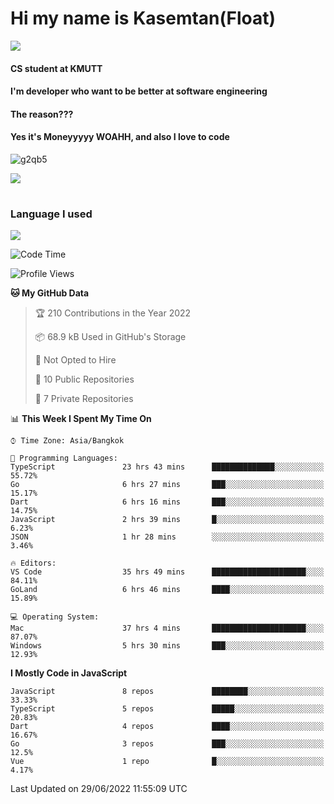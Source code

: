 # Hi my name is Kasemtan(Float)
![](https://64.media.tumblr.com/9c2a8f831efe8da556ffbf89cebb52c9/b86c1ab833a37e32-93/s1280x1920/d000dc22f75df64be2bc150f5fa69c4f6df6bb07.gifv)
#### CS student at KMUTT
#### I'm developer who want to be better at software engineering
#### The reason???
#### Yes it's Moneyyyyy WOAHH, and also I love to code
![g2qb5](https://user-images.githubusercontent.com/69688279/175812510-9235eaf7-72f7-40d3-b163-56efa9aa5c6b.gif)


[![](https://github-readme-stats.vercel.app/api?username=FloatKasemtan&show_icons=true&theme=nightowl)]()
#
### Language I used
[![](https://github-readme-stats.vercel.app/api/top-langs/?username=FloatKasemtan&layout=compact&theme=nightowl)]()
<!--START_SECTION:waka-->
![Code Time](http://img.shields.io/badge/Code%20Time-532%20hrs%2021%20mins-blue)

![Profile Views](http://img.shields.io/badge/Profile%20Views-9-blue)

**🐱 My GitHub Data** 

> 🏆 210 Contributions in the Year 2022
 > 
> 📦 68.9 kB Used in GitHub's Storage 
 > 
> 🚫 Not Opted to Hire
 > 
> 📜 10 Public Repositories 
 > 
> 🔑 7 Private Repositories  
 > 
📊 **This Week I Spent My Time On** 

```text
⌚︎ Time Zone: Asia/Bangkok

💬 Programming Languages: 
TypeScript               23 hrs 43 mins      ██████████████░░░░░░░░░░░   55.72% 
Go                       6 hrs 27 mins       ███░░░░░░░░░░░░░░░░░░░░░░   15.17% 
Dart                     6 hrs 16 mins       ███░░░░░░░░░░░░░░░░░░░░░░   14.75% 
JavaScript               2 hrs 39 mins       █░░░░░░░░░░░░░░░░░░░░░░░░   6.23% 
JSON                     1 hr 28 mins        ░░░░░░░░░░░░░░░░░░░░░░░░░   3.46%

🔥 Editors: 
VS Code                  35 hrs 49 mins      █████████████████████░░░░   84.11% 
GoLand                   6 hrs 46 mins       ████░░░░░░░░░░░░░░░░░░░░░   15.89%

💻 Operating System: 
Mac                      37 hrs 4 mins       █████████████████████░░░░   87.07% 
Windows                  5 hrs 30 mins       ███░░░░░░░░░░░░░░░░░░░░░░   12.93%

```

**I Mostly Code in JavaScript** 

```text
JavaScript               8 repos             ████████░░░░░░░░░░░░░░░░░   33.33% 
TypeScript               5 repos             █████░░░░░░░░░░░░░░░░░░░░   20.83% 
Dart                     4 repos             ████░░░░░░░░░░░░░░░░░░░░░   16.67% 
Go                       3 repos             ███░░░░░░░░░░░░░░░░░░░░░░   12.5% 
Vue                      1 repo              █░░░░░░░░░░░░░░░░░░░░░░░░   4.17%

```



 Last Updated on 29/06/2022 11:55:09 UTC
<!--END_SECTION:waka-->
<!--
**FloatKasemtan/FloatKasemtan** is a ✨ _special_ ✨ repository because its `README.md` (this file) appears on your GitHub profile.

Here are some ideas to get you started:

- 🔭 I’m currently working on ...
- 🌱 I’m currently learning ...
- 👯 I’m looking to collaborate on ...
- 🤔 I’m looking for help with ...
- 💬 Ask me about ...
- 📫 How to reach me: ...
- 😄 Pronouns: ...
- ⚡ Fun fact: ...
-->
